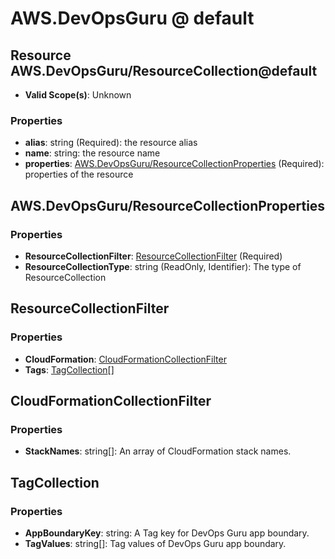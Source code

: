 # AWS.DevOpsGuru @ default

## Resource AWS.DevOpsGuru/ResourceCollection@default
* **Valid Scope(s)**: Unknown
### Properties
* **alias**: string (Required): the resource alias
* **name**: string: the resource name
* **properties**: [AWS.DevOpsGuru/ResourceCollectionProperties](#awsdevopsgururesourcecollectionproperties) (Required): properties of the resource

## AWS.DevOpsGuru/ResourceCollectionProperties
### Properties
* **ResourceCollectionFilter**: [ResourceCollectionFilter](#resourcecollectionfilter) (Required)
* **ResourceCollectionType**: string (ReadOnly, Identifier): The type of ResourceCollection

## ResourceCollectionFilter
### Properties
* **CloudFormation**: [CloudFormationCollectionFilter](#cloudformationcollectionfilter)
* **Tags**: [TagCollection](#tagcollection)[]

## CloudFormationCollectionFilter
### Properties
* **StackNames**: string[]: An array of CloudFormation stack names.

## TagCollection
### Properties
* **AppBoundaryKey**: string: A Tag key for DevOps Guru app boundary.
* **TagValues**: string[]: Tag values of DevOps Guru app boundary.

